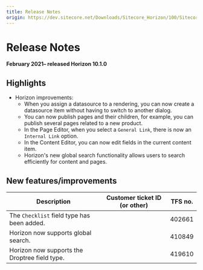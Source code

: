```yaml
---
title: Release Notes
origin: https://dev.sitecore.net/Downloads/Sitecore_Horizon/100/Sitecore_Horizon_1010/Release_Notes
---
```


# Release Notes

**February 2021– released Horizon 10.1.0**

## Highlights

-   Horizon improvements:
    -   When you assign a datasource to a rendering, you can now create a datasource item without having to switch to another dialog.
    -   ​You can now publish pages and their children, for example, you can publish several pages related to a new product.
    -   In the Page Editor, when you select a `General Link`, there is now an `Internal Link` option.
    -   ​In the Content Editor, you can now edit fields in the current content item.
    -   Horizon's new global search functionality allows users to search efficiently for content and pages.

## New features/improvements

 | Description | Customer ticket ID (or other) | TFS no. |
 | --- | --- | --- |
 | ​​​​​​​​​​​The `Checklist` field type has been added.​​​ |  | 402661 |
 | Horizon now supports global search. |  | 410849 |
 | Horizon now supports the Droptree field type. |  | 419610 |